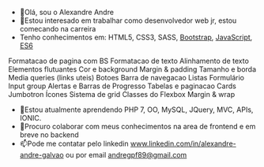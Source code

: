 - 👋Olá, sou o Alexandre Andre
- 👀Estou interesado em trabalhar como desenvolvedor web jr, estou comecando na carreira
- Tenho conhecimentos em:
HTML5, CSS3, SASS, [Bootstrap](https://andre-bootstrap.netlify.app/), [JavaScript](https://andre-javascript.netlify.app/), [ES6](https://js-es6.netlify.app/)

Formatacao de pagina com BS
Formatacao de texto
Alinhamento de texto
Elementos flutuantes
Cor e background
Margin & padding
Tamanho e borda
Media queries (links uteis)
Botoes
Barra de navegacao
Listas
Formulário
Input group
Alertas e Barras de Progresso
Tabelas e paginacao
Cards
Jumbotron
Ícones
Sistema de grid
Classes do Flexbox
Margin & wrap

- 🌱Estou atualmente aprendendo PHP 7, OO, MySQL, JQuery, MVC, APIs, IONIC.
- 💞️Procuro colaborar com meus conhecimentos na area de frontend e em breve no backend
- 📫Pode me contatar pelo linkedin www.linkedin.com/in/alexandre-andre-galvao ou por email andregpf89@gmail.com

<!---
alexandre-andre/alexandre-andre is a ✨ special ✨ repository because its `README.md` (this file) appears on your GitHub profile.
You can click the Preview link to take a look at your changes.
--->
